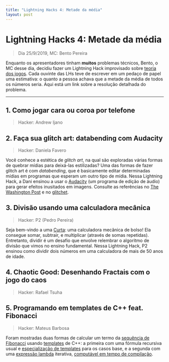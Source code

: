 ```yaml
---
title: "Lightning Hacks 4: Metade da média"
layout: post
---
```


# Lightning Hacks 4: Metade da média
> Dia 25/9/2019, MC: Bento Pereira

Enquanto os apresentadores tinham __muitos__ problemas técnicos,
Bento, o MC desse dia, decidiu fazer um Lightning Hack improvisado sobre
[teoria dos jogos](https://pt.wikipedia.org/wiki/Teoria_dos_jogos). Cada ouvinte das LHs
teve de escrever em um pedaço de papel uma estimativa: o quanto a pessoa achava que
a metade da média de todos os números seria. Aqui está um link sobre a resolução detalhada
do problema.

<hr>

## 1. Como jogar cara ou coroa por telefone
> Hacker: Andrew Ijano


## 2. Faça sua glitch art: databending com Audacity
> Hacker: Daniela Favero

Você conhece a estética de _glitch art_, na qual são exploradas várias formas de quebrar mídias para deixá-las estilizadas? Uma das formas de fazer glitch art é com _databending_, que é basicamente editar determinadas mídias em programas que esperam um outro tipo de mídia. Nessa Lightning Hack, a Dani ensinou a usar o [Audacity](https://www.audacityteam.org/) (um programa de edição de áudio) para gerar efeitos inusitados em imagens. Consulte as referências no [The Washington Post](https://www.washingtonpost.com/news/innovations/wp/2014/07/23/what-paris-looks-like-with-an-echo/) e no [glitchet](https://www.glitchet.com/).


## 3. Divisão usando uma calculadora mecânica
> Hacker: P2 (Pedro Pereira)

Seja bem-vindo a uma [Curta](https://pt.wikipedia.org/wiki/Curta): uma calculadora mecânica de
bolso! Ela consegue somar, subtrair, e multiplicar (através de somas repetidas). Entretanto,
dividir é um desafio que envolve relembrar o algoritmo de divisão que vimos no ensino fundamental.
Nessa Lightning Hack, P2 ensinou como dividir dois números em uma calculadora de mais de 50 anos de idade.

## 4. Chaotic Good: Desenhando Fractais com o jogo do caos
> Hacker: Rafael Tsuha


## 5. Programando em templates de C++ feat. Fibonacci
> Hacker: Mateus Barbosa

Foram mostradas duas formas de calcular um termo da [sequência de Fibonacci](https://en.wikipedia.org/wiki/Fibonacci_number) usando [templates](https://en.cppreference.com/w/cpp/language/templates) de C++: a primeira com uma fórmula recursiva usual e [especialização de templates](https://en.cppreference.com/w/cpp/language/template_specialization) para os casos base, e a segunda com uma [expressão lambda](https://en.cppreference.com/w/cpp/language/lambda) iterativa, [computável em tempo de compilação](https://en.cppreference.com/w/cpp/language/constexpr).
